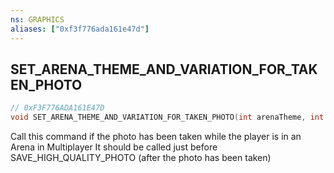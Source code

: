```yaml
---
ns: GRAPHICS
aliases: ["0xf3f776ada161e47d"]
---
```

## SET_ARENA_THEME_AND_VARIATION_FOR_TAKEN_PHOTO

```c
// 0xF3F776ADA161E47D
void SET_ARENA_THEME_AND_VARIATION_FOR_TAKEN_PHOTO(int arenaTheme, int arenaVariation);
```

Call this command if the photo has been taken while the player is in an Arena in Multiplayer It should be called just before SAVE_HIGH_QUALITY_PHOTO (after the photo has been taken)

